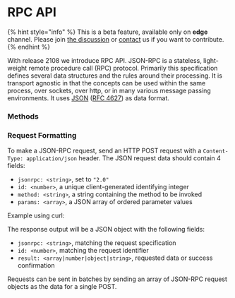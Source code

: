 # RPC API

{% hint style="info" %}
This is a beta feature, available only on **edge** channel. Please join [the discussion](https://github.com/Aidbox/Issues/discussions/430) or [contact](../contact-us.md) us if you want to contribute.
{% endhint %}

With release 2108 we introduce RPC API. JSON-RPC is a stateless, light-weight remote procedure call \(RPC\) protocol. Primarily this specification defines several data structures and the rules around their processing. It is transport agnostic in that the concepts can be used within the same process, over sockets, over http, or in many various message passing environments. It uses [JSON](http://www.json.org/) \([RFC 4627](http://www.ietf.org/rfc/rfc4627.txt)\) as data format.

### Methods



### Request Formatting

To make a JSON-RPC request, send an HTTP POST request with a `Content-Type: application/json` header. The JSON request data should contain 4 fields:

* `jsonrpc: <string>`, set to `"2.0"`
* `id: <number>`, a unique client-generated identifying integer
* `method: <string>`, a string containing the method to be invoked
* `params: <array>`, a JSON array of ordered parameter values

Example using curl:

The response output will be a JSON object with the following fields:

* `jsonrpc: <string>`, matching the request specification
* `id: <number>`, matching the request identifier
* `result: <array|number|object|string>`, requested data or success confirmation

Requests can be sent in batches by sending an array of JSON-RPC request objects as the data for a single POST.


